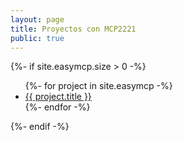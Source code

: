 ```yaml
---
layout: page
title: Proyectos con MCP2221
public: true
---
```


  {%- if site.easymcp.size > 0 -%}
    <ul>
      {%- for project in site.easymcp -%}
        <li>
          <a href="{{ project.url | relative_url }}">{{ project.title }}</a>
        </li>
      {%- endfor -%}
    </ul>
  {%- endif -%}

